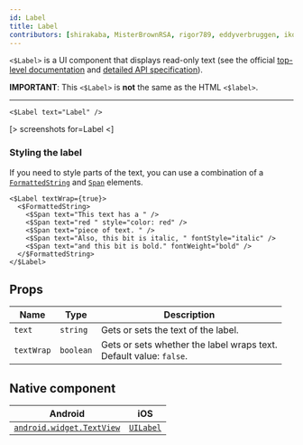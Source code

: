 ```yaml
---
id: Label
title: Label
contributors: [shirakaba, MisterBrownRSA, rigor789, eddyverbruggen, ikoevska]
---
```


`<$Label>` is a UI component that displays read-only text (see the official [top-level documentation](https://docs.nativescript.org/ui/components/label) and [detailed API specification](https://docs.nativescript.org/api-reference/classes/_ui_label_.label)).

**IMPORTANT**: This `<$Label>` is **not** the same as the HTML `<$label>`.

---

```tsx
<$Label text="Label" />
```

[> screenshots for=Label <]

### Styling the label

If you need to style parts of the text, you can use a combination of a [`FormattedString`](https://docs.nativescript.org/angular/ui/ng-ui-widgets/formatted-string) and [`Span`](https://docs.nativescript.org/api-reference/classes/_text_span_.span) elements.

```tsx
<$Label textWrap={true}>
  <$FormattedString>
    <$Span text="This text has a " />
    <$Span text="red " style="color: red" />
    <$Span text="piece of text. " />
    <$Span text="Also, this bit is italic, " fontStyle="italic" />
    <$Span text="and this bit is bold." fontWeight="bold" />
  </$FormattedString>
</$Label>
```

## Props

| Name | Type | Description |
|------|------|-------------|
| `text` | `string` | Gets or sets the text of the label.
| `textWrap` | `boolean` | Gets or sets whether the label wraps text.<br/>Default value: `false`.

## Native component

| Android | iOS |
|---------|-----|
| [`android.widget.TextView`](https://developer.android.com/reference/android/widget/TextView.html) | [`UILabel`](https://developer.apple.com/documentation/uikit/uilabel)
